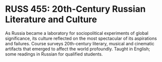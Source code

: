 # RUSS 455: 20th-Century Russian Literature and Culture

As Russia became a laboratory for sociopolitical experiments of global significance, its culture reflected on the most spectacular of its aspirations and failures. Course surveys 20th-century literary, musical and cinematic artifacts that emerged to affect the world profoundly. Taught in English; some readings in Russian for qualified students.